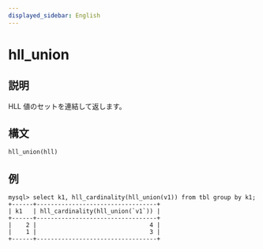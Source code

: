 ```yaml
---
displayed_sidebar: English
---
```



# hll_union

## 説明

HLL 値のセットを連結して返します。

## 構文

```Haskell
hll_union(hll)
```

## 例

```Plain
mysql> select k1, hll_cardinality(hll_union(v1)) from tbl group by k1;
+------+----------------------------------+
| k1   | hll_cardinality(hll_union(`v1`)) |
+------+----------------------------------+
|    2 |                                4 |
|    1 |                                3 |
+------+----------------------------------+
```
